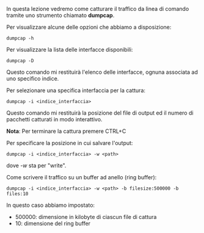 
In questa lezione vedremo come catturare il traffico da linea di comando tramite uno strumento chiamato **dumpcap**.

Per visualizzare alcune delle opzioni che abbiamo a disposizione:

```
dumpcap -h
```

Per visualizzare la lista delle interfacce disponibili:

```
dumpcap -D
```

Questo comando mi restituirà l'elenco delle interfacce, ognuna associata ad uno specifico indice.

Per selezionare una specifica interfaccia per la cattura:

```
dumpcap -i <indice_interfaccia>
```

Questo comando mi restituirà la posizione del file di output ed il numero di pacchetti catturati in modo interattivo.

**Nota**: Per terminare la cattura premere CTRL+C

Per specificare la posizione in cui salvare l'output:

```
dumpcap -i <indice_interfaccia> -w <path>
```

dove *-w* sta per "write".

Come scrivere il traffico su un buffer ad anello (ring buffer):

```
dumpcap -i <indice_interfaccia> -w <path> -b filesize:500000 -b files:10
```

In questo caso abbiamo impostato:

- 500000: dimensione in kilobyte di ciascun file di cattura
- 10: dimensione del ring buffer





